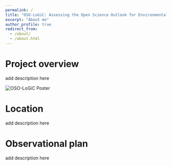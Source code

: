 ```yaml
---
permalink: /
title: "OSO-LoGiC: Assessing the Open Science Outlook for Environmental Justice and Resilience of the Louisiana Gulf Coast"
excerpt: "About me"
author_profile: true
redirect_from: 
  - /about/
  - /about.html
---
```



Project overview
======

add description here

![OSO-LoGiC Poster](https://jenna-messing.github.io/OSO-LoGiC/assets/OSO_Poster.png)

Location
=====

add description here

Observational plan
======

add description here
